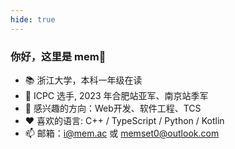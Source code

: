 ```yaml
---
hide: true
---
```


### 你好，这里是 mem👋

* 📚 浙江大学，本科一年级在读
* 🎯 ICPC 选手, 2023 年合肥站亚军、南京站季军
* 👀 感兴趣的方向：Web开发、软件工程、TCS
* ❤️ 喜欢的语言: C++ / TypeScript / Python / Kotlin
* 📫 邮箱：[i@mem.ac](mailto://i@mem.ac) 或 [memset0@outlook.com](mailto://memset0@outlook.com)